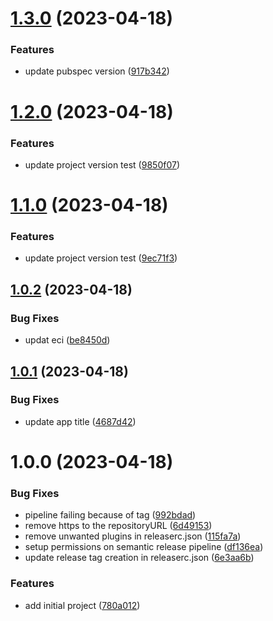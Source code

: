 # [1.3.0](https://github.com/muhna-mobile-app/core_app/compare/v1.2.0...v1.3.0) (2023-04-18)


### Features

* update pubspec version ([917b342](https://github.com/muhna-mobile-app/core_app/commit/917b342f462cfe2323c86771afcb6ce91ad1c5d4))

# [1.2.0](https://github.com/muhna-mobile-app/core_app/compare/v1.1.0...v1.2.0) (2023-04-18)


### Features

* update project version test ([9850f07](https://github.com/muhna-mobile-app/core_app/commit/9850f078b1cc5f230a70ef84257ff57703290f00))

# [1.1.0](https://github.com/muhna-mobile-app/core_app/compare/v1.0.2...v1.1.0) (2023-04-18)


### Features

* update project version test ([9ec71f3](https://github.com/muhna-mobile-app/core_app/commit/9ec71f3b4c3504a652dbc230bd1c468509351c07))

## [1.0.2](https://github.com/muhna-mobile-app/core_app/compare/v1.0.1...v1.0.2) (2023-04-18)


### Bug Fixes

* updat eci ([be8450d](https://github.com/muhna-mobile-app/core_app/commit/be8450d8e133c5552a5d24b63e6973f732e65a74))

## [1.0.1](https://github.com/muhna-mobile-app/core_app/compare/v1.0.0...v1.0.1) (2023-04-18)


### Bug Fixes

* update app title ([4687d42](https://github.com/muhna-mobile-app/core_app/commit/4687d42ebc7751a07a7d6c98df550b4054d50f56))

# 1.0.0 (2023-04-18)


### Bug Fixes

* pipeline failing because of tag ([992bdad](https://github.com/muhna-mobile-app/core_app/commit/992bdad2a66c3ab0d047d7f6ced4ff6fd07410ec))
* remove https to the repositoryURL ([6d49153](https://github.com/muhna-mobile-app/core_app/commit/6d491538369af6a3a7f2cebdccf435a414bddd8a))
* remove unwanted plugins in releaserc.json ([115fa7a](https://github.com/muhna-mobile-app/core_app/commit/115fa7ae18e1af225aa4094c4262d384431bbaa5))
* setup permissions on semantic release pipeline ([df136ea](https://github.com/muhna-mobile-app/core_app/commit/df136ea5d6b48945a497010233bdb0683b22eb1a))
* update release tag creation in releaserc.json ([6e3aa6b](https://github.com/muhna-mobile-app/core_app/commit/6e3aa6b4d4af67650723a18fd7eee58a6d559144))


### Features

* add initial project ([780a012](https://github.com/muhna-mobile-app/core_app/commit/780a012f1de54821e6ee196bed6c93ce0a55e962))
